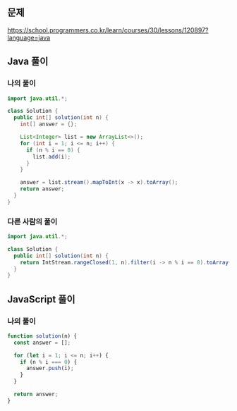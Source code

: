 ## 문제
https://school.programmers.co.kr/learn/courses/30/lessons/120897?language=java

## Java 풀이
### 나의 풀이
```java
import java.util.*;

class Solution {
  public int[] solution(int n) {
    int[] answer = {};

    List<Integer> list = new ArrayList<>();
    for (int i = 1; i <= n; i++) {
      if (n % i == 0) {
        list.add(i);
      }
    }

    answer = list.stream().mapToInt(x -> x).toArray();
    return answer;
  }
}
```

### 다른 사람의 풀이
```java
import java.util.*;

class Solution {
  public int[] solution(int n) {
    return IntStream.rangeClosed(1, n).filter(i -> n % i == 0).toArray();
  }
}
```

## JavaScript 풀이
### 나의 풀이
```javascript
function solution(n) {
  const answer = [];

  for (let i = 1; i <= n; i++) {
    if (n % i === 0) {
      answer.push(i);
    }
  }

  return answer;
}
```
